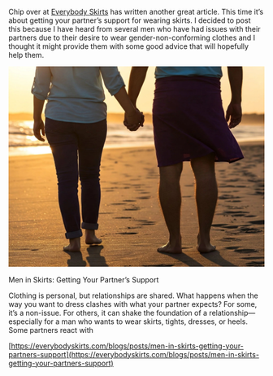 Chip over at [Everybody Skirts](https://everybodyskirts.com/) has written another great article. This time it’s about getting your partner’s support for wearing skirts. I decided to post this because I have heard from several men who have had issues with their partners due to their desire to wear gender-non-conforming clothes and I thought it might provide them with some good advice that will hopefully help them.

[](https://everybodyskirts.com/blogs/posts/men-in-skirts-getting-your-partners-support "Men in Skirts: Getting Your Partner’s Support")

![](holding_hands_skirted_man_banner_fc2eaa12-6c03-44b3-a3b4-c5a1c2d21048.jpg)

Men in Skirts: Getting Your Partner’s Support

Clothing is personal, but relationships are shared. What happens when the way you want to dress clashes with what your partner expects? For some, it’s a non-issue. For others, it can shake the foundation of a relationship—especially for a man who wants to wear skirts, tights, dresses, or heels. Some partners react with

[https://everybodyskirts.com/blogs/posts/men-in-skirts-getting-your-partners-support](https://everybodyskirts.com/blogs/posts/men-in-skirts-getting-your-partners-support)